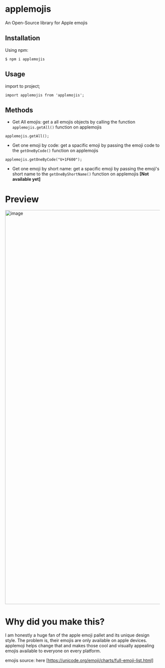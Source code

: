 # applemojis
An Open-Source library for Apple emojis

## Installation

Using npm:
```
$ npm i applemojis
```

## Usage
import to project;

```
import applemojis from 'applemojis';
```

## Methods

- Get All emojis: get a all emojis objects by calling the function ```applemojis.getAll()``` function on applemojis
```
applemojis.getAll();
```

- Get one emoji by code: get a spacific emoji by passing the emoji code to the ```getOneByCode()``` function on applemojis
```
applemojis.getOneByCode("U+1F600");
```

- Get one emoji by short name: get a spacific emoji by passing the emoji's short name to the ```getOneByShortName()``` function on applemojis **[Not available yet]**

# Preview
<img width="1280" alt="image" src="https://user-images.githubusercontent.com/42372656/204881655-b7dd4ed6-d249-4485-beca-68bf457f1348.png">


# Why did you make this?
I am honestly a huge fan of the apple emoji pallet and its unique design style. The problem is, their emojis are only available on apple devices. applemoji helps change that and makes those cool and visually appealing emojis available to everyone on every platform.

emojis source: here [https://unicode.org/emoji/charts/full-emoji-list.html]
